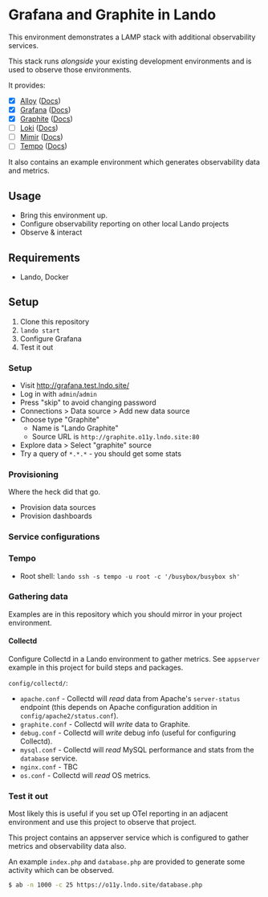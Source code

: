 # Grafana and Graphite in Lando

This environment demonstrates a LAMP stack with additional observability services.

This stack runs _alongside_ your existing development environments and is used to observe those environments.

It provides:

- [x] [Alloy](http://alloy.o11y.lndo.site/) ([Docs](https://grafana.com/docs/alloy/latest/))
- [x] [Grafana](http://alloy.o11y.lndo.site/) ([Docs](https://grafana.com/docs/))
- [x] [Graphite](http://graphite.o11y.lndo.site/) ([Docs](https://graphite.dev/docs/get-started))
- [ ] [Loki](http://loki.o11y.lndo.site/) ([Docs](https://grafana.com/docs/loki/latest/?pg=oss-loki&plcmt=quick-links))
- [ ] [Mimir](http://mimir.o11y.lndo.site/) ([Docs](https://github.com/grafana/mimir))
- [ ] [Tempo](http://tempo.o11y.lndo.site/) ([Docs](https://grafana.com/docs/tempo/latest/))

It also contains an example environment which generates observability data and metrics.

## Usage

- Bring this environment up.
- Configure observability reporting on other local Lando projects
- Observe & interact

## Requirements

- Lando, Docker

## Setup

1. Clone this repository
2. `lando start`
3. Configure Grafana
4. Test it out

### Setup

- Visit http://grafana.test.lndo.site/
- Log in with `admin`/`admin`
- Press "skip" to avoid changing password
- Connections > Data source > Add new data source
- Choose type "Graphite"
  - Name is "Lando Graphite"
  - Source URL is `http://graphite.o11y.lndo.site:80`
- Explore data > Select "graphite" source
- Try a query of `*.*.*` - you should get some stats

### Provisioning

Where the heck did that go.

- Provision data sources
- Provision dashboards

### Service configurations

### Tempo

- Root shell: `lando ssh -s tempo -u root -c '/busybox/busybox sh'`

### Gathering data

Examples are in this repository which you should mirror in your project environment.

#### Collectd 

Configure Collectd in a Lando environment to gather metrics. See `appserver` example in this project for build steps and packages.

`config/collectd/`:
- `apache.conf` - Collectd will _read_ data from Apache's `server-status` endpoint (this depends on Apache configuration addition in `config/apache2/status.conf`).
- `graphite.conf` - Collectd will _write_ data to Graphite.
- `debug.conf` - Collectd will _write_ debug info (useful for configuring Collectd).
- `mysql.conf` - Collectd will _read_ MySQL performance and stats from the `database` service.
- `nginx.conf` - TBC
- `os.conf` - Collectd will _read_ OS metrics.

### Test it out

Most likely this is useful if you set up OTel reporting in an adjacent environment and use this project to observe that project.

This project contains an appserver service which is configured to gather metrics and observability data also. 

An example `index.php` and `database.php` are provided to generate some activity which can be observed.

```bash
$ ab -n 1000 -c 25 https://o11y.lndo.site/database.php
```
